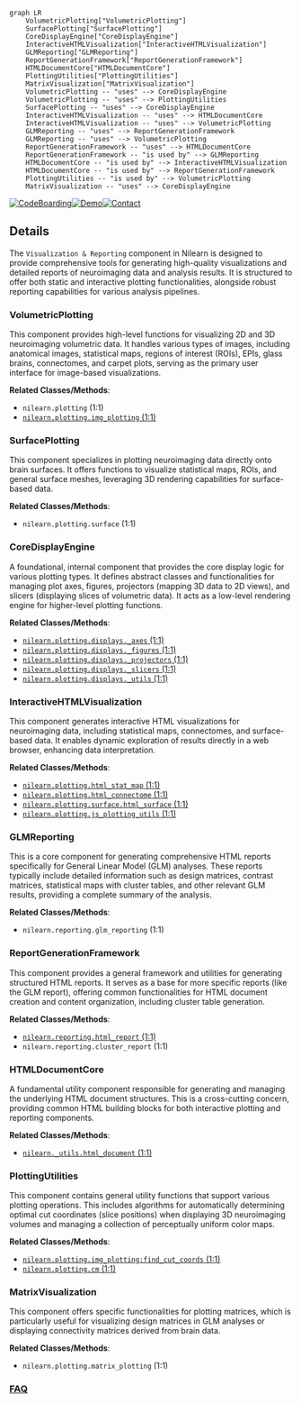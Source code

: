 ```mermaid
graph LR
    VolumetricPlotting["VolumetricPlotting"]
    SurfacePlotting["SurfacePlotting"]
    CoreDisplayEngine["CoreDisplayEngine"]
    InteractiveHTMLVisualization["InteractiveHTMLVisualization"]
    GLMReporting["GLMReporting"]
    ReportGenerationFramework["ReportGenerationFramework"]
    HTMLDocumentCore["HTMLDocumentCore"]
    PlottingUtilities["PlottingUtilities"]
    MatrixVisualization["MatrixVisualization"]
    VolumetricPlotting -- "uses" --> CoreDisplayEngine
    VolumetricPlotting -- "uses" --> PlottingUtilities
    SurfacePlotting -- "uses" --> CoreDisplayEngine
    InteractiveHTMLVisualization -- "uses" --> HTMLDocumentCore
    InteractiveHTMLVisualization -- "uses" --> VolumetricPlotting
    GLMReporting -- "uses" --> ReportGenerationFramework
    GLMReporting -- "uses" --> VolumetricPlotting
    ReportGenerationFramework -- "uses" --> HTMLDocumentCore
    ReportGenerationFramework -- "is used by" --> GLMReporting
    HTMLDocumentCore -- "is used by" --> InteractiveHTMLVisualization
    HTMLDocumentCore -- "is used by" --> ReportGenerationFramework
    PlottingUtilities -- "is used by" --> VolumetricPlotting
    MatrixVisualization -- "uses" --> CoreDisplayEngine
```

[![CodeBoarding](https://img.shields.io/badge/Generated%20by-CodeBoarding-9cf?style=flat-square)](https://github.com/CodeBoarding/GeneratedOnBoardings)[![Demo](https://img.shields.io/badge/Try%20our-Demo-blue?style=flat-square)](https://www.codeboarding.org/demo)[![Contact](https://img.shields.io/badge/Contact%20us%20-%20contact@codeboarding.org-lightgrey?style=flat-square)](mailto:contact@codeboarding.org)

## Details

The `Visualization & Reporting` component in Nilearn is designed to provide comprehensive tools for generating high-quality visualizations and detailed reports of neuroimaging data and analysis results. It is structured to offer both static and interactive plotting functionalities, alongside robust reporting capabilities for various analysis pipelines.

### VolumetricPlotting
This component provides high-level functions for visualizing 2D and 3D neuroimaging volumetric data. It handles various types of images, including anatomical images, statistical maps, regions of interest (ROIs), EPIs, glass brains, connectomes, and carpet plots, serving as the primary user interface for image-based visualizations.


**Related Classes/Methods**:

- `nilearn.plotting` (1:1)
- <a href="https://github.com/nilearn/nilearn/blob/main/nilearn/plotting/img_plotting.py#L1-L1" target="_blank" rel="noopener noreferrer">`nilearn.plotting.img_plotting` (1:1)</a>


### SurfacePlotting
This component specializes in plotting neuroimaging data directly onto brain surfaces. It offers functions to visualize statistical maps, ROIs, and general surface meshes, leveraging 3D rendering capabilities for surface-based data.


**Related Classes/Methods**:

- `nilearn.plotting.surface` (1:1)


### CoreDisplayEngine
A foundational, internal component that provides the core display logic for various plotting types. It defines abstract classes and functionalities for managing plot axes, figures, projectors (mapping 3D data to 2D views), and slicers (displaying slices of volumetric data). It acts as a low-level rendering engine for higher-level plotting functions.


**Related Classes/Methods**:

- <a href="https://github.com/nilearn/nilearn/blob/main/nilearn/plotting/displays/_axes.py#L1-L1" target="_blank" rel="noopener noreferrer">`nilearn.plotting.displays._axes` (1:1)</a>
- <a href="https://github.com/nilearn/nilearn/blob/main/nilearn/plotting/displays/_figures.py#L1-L1" target="_blank" rel="noopener noreferrer">`nilearn.plotting.displays._figures` (1:1)</a>
- <a href="https://github.com/nilearn/nilearn/blob/main/nilearn/plotting/displays/_projectors.py#L1-L1" target="_blank" rel="noopener noreferrer">`nilearn.plotting.displays._projectors` (1:1)</a>
- <a href="https://github.com/nilearn/nilearn/blob/main/nilearn/plotting/displays/_slicers.py#L1-L1" target="_blank" rel="noopener noreferrer">`nilearn.plotting.displays._slicers` (1:1)</a>
- <a href="https://github.com/nilearn/nilearn/blob/main/nilearn/plotting/displays/_utils.py#L1-L1" target="_blank" rel="noopener noreferrer">`nilearn.plotting.displays._utils` (1:1)</a>


### InteractiveHTMLVisualization
This component generates interactive HTML visualizations for neuroimaging data, including statistical maps, connectomes, and surface-based data. It enables dynamic exploration of results directly in a web browser, enhancing data interpretation.


**Related Classes/Methods**:

- <a href="https://github.com/nilearn/nilearn/blob/main/nilearn/plotting/html_stat_map.py#L1-L1" target="_blank" rel="noopener noreferrer">`nilearn.plotting.html_stat_map` (1:1)</a>
- <a href="https://github.com/nilearn/nilearn/blob/main/nilearn/plotting/html_connectome.py#L1-L1" target="_blank" rel="noopener noreferrer">`nilearn.plotting.html_connectome` (1:1)</a>
- <a href="https://github.com/nilearn/nilearn/blob/main/nilearn/plotting/surface/html_surface.py#L1-L1" target="_blank" rel="noopener noreferrer">`nilearn.plotting.surface.html_surface` (1:1)</a>
- <a href="https://github.com/nilearn/nilearn/blob/main/nilearn/plotting/js_plotting_utils.py#L1-L1" target="_blank" rel="noopener noreferrer">`nilearn.plotting.js_plotting_utils` (1:1)</a>


### GLMReporting
This is a core component for generating comprehensive HTML reports specifically for General Linear Model (GLM) analyses. These reports typically include detailed information such as design matrices, contrast matrices, statistical maps with cluster tables, and other relevant GLM results, providing a complete summary of the analysis.


**Related Classes/Methods**:

- `nilearn.reporting.glm_reporting` (1:1)


### ReportGenerationFramework
This component provides a general framework and utilities for generating structured HTML reports. It serves as a base for more specific reports (like the GLM report), offering common functionalities for HTML document creation and content organization, including cluster table generation.


**Related Classes/Methods**:

- <a href="https://github.com/nilearn/nilearn/blob/main/nilearn/reporting/html_report.py#L1-L1" target="_blank" rel="noopener noreferrer">`nilearn.reporting.html_report` (1:1)</a>
- `nilearn.reporting.cluster_report` (1:1)


### HTMLDocumentCore
A fundamental utility component responsible for generating and managing the underlying HTML document structures. This is a cross-cutting concern, providing common HTML building blocks for both interactive plotting and reporting components.


**Related Classes/Methods**:

- <a href="https://github.com/nilearn/nilearn/blob/main/nilearn/_utils/html_document.py#L1-L1" target="_blank" rel="noopener noreferrer">`nilearn._utils.html_document` (1:1)</a>


### PlottingUtilities
This component contains general utility functions that support various plotting operations. This includes algorithms for automatically determining optimal cut coordinates (slice positions) when displaying 3D neuroimaging volumes and managing a collection of perceptually uniform color maps.


**Related Classes/Methods**:

- <a href="https://github.com/nilearn/nilearn/blob/main/nilearn/plotting/img_plotting.py#L1-L1" target="_blank" rel="noopener noreferrer">`nilearn.plotting.img_plotting:find_cut_coords` (1:1)</a>
- <a href="https://github.com/nilearn/nilearn/blob/main/nilearn/plotting/cm.py#L1-L1" target="_blank" rel="noopener noreferrer">`nilearn.plotting.cm` (1:1)</a>


### MatrixVisualization
This component offers specific functionalities for plotting matrices, which is particularly useful for visualizing design matrices in GLM analyses or displaying connectivity matrices derived from brain data.


**Related Classes/Methods**:

- `nilearn.plotting.matrix_plotting` (1:1)




### [FAQ](https://github.com/CodeBoarding/GeneratedOnBoardings/tree/main?tab=readme-ov-file#faq)